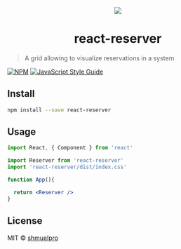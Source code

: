 <p align="center">
  <img src="https://user-images.githubusercontent.com/3017787/86244525-c3b0bf00-bbb0-11ea-87cf-910492aebf46.png" style=" alt="react reserver" />
</p>
<h1 align="center">react-reserver</h1>

> A grid allowing to visualize reservations in a system

[![NPM](https://img.shields.io/npm/v/react-reserver.svg)](https://www.npmjs.com/package/react-reserver) [![JavaScript Style Guide](https://img.shields.io/badge/code_style-standard-brightgreen.svg)](https://standardjs.com)

## Install

```bash
npm install --save react-reserver
```

## Usage

```jsx
import React, { Component } from 'react'

import Reserver from 'react-reserver'
import 'react-reserver/dist/index.css'

function App(){

  return <Reserver />
}
```

## License

MIT © [shmuelpro](https://github.com/shmuelpro)
